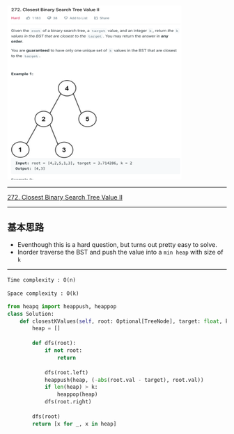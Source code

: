 <img src="2022-11-02-22-35-22.png" width="400" height="400"/>


___
[272. Closest Binary Search Tree Value II](https://leetcode.com/problems/closest-binary-search-tree-value-ii/)
___

## 基本思路
* Eventhough this is a hard question, but turns out pretty easy to solve.
* Inorder traverse the BST and push the value into a `min heap` with size of `k`

___

`Time complexity : O(n)`

`Space complexity : O(k)`
```python
from heapq import heappush, heappop
class Solution:
    def closestKValues(self, root: Optional[TreeNode], target: float, k: int) -> List[int]:
        heap = []
        
        def dfs(root):
            if not root:
                return 
            
            dfs(root.left)
            heappush(heap, (-abs(root.val - target), root.val))
            if len(heap) > k:
                heappop(heap)
            dfs(root.right)
            
        dfs(root)
        return [x for _, x in heap]
```